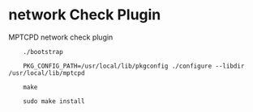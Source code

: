 # network Check Plugin

MPTCPD network check plugin


        ./bootstrap

        PKG_CONFIG_PATH=/usr/local/lib/pkgconfig ./configure --libdir /usr/local/lib/mptcpd

        make 

        sudo make install
